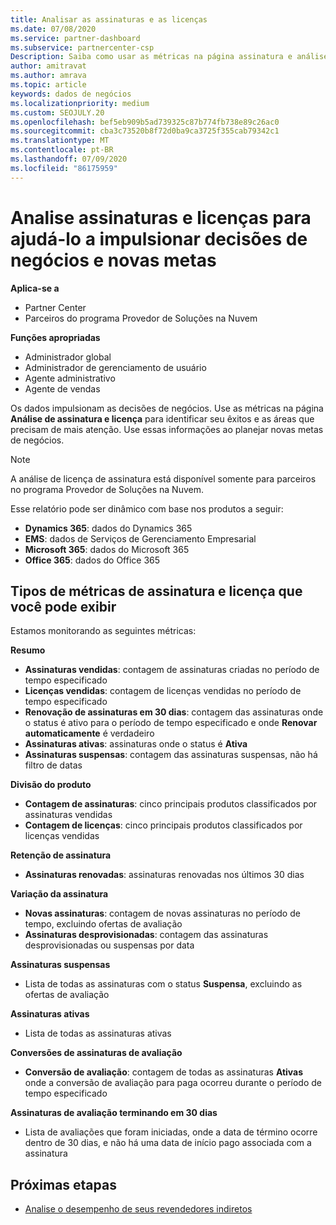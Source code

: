 ```yaml
---
title: Analisar as assinaturas e as licenças
ms.date: 07/08/2020
ms.service: partner-dashboard
ms.subservice: partnercenter-csp
Description: Saiba como usar as métricas na página assinatura e análise de licença para identificar seus sucessos e áreas que precisam de mais atenção.
author: amitravat
ms.author: amrava
ms.topic: article
keywords: dados de negócios
ms.localizationpriority: medium
ms.custom: SEOJULY.20
ms.openlocfilehash: bef5eb909b5ad739325c87b774fb738e89c26ac0
ms.sourcegitcommit: cba3c73520b8f72d0ba9ca3725f355cab79342c1
ms.translationtype: MT
ms.contentlocale: pt-BR
ms.lasthandoff: 07/09/2020
ms.locfileid: "86175959"
---
```

# <a name="analyze-subscriptions-and-licenses-to-help-you-drive-business-decisions-and-new-goals"></a>Analise assinaturas e licenças para ajudá-lo a impulsionar decisões de negócios e novas metas

**Aplica-se a**

- Partner Center
- Parceiros do programa Provedor de Soluções na Nuvem

**Funções apropriadas**

- Administrador global
- Administrador de gerenciamento de usuário
- Agente administrativo
- Agente de vendas

Os dados impulsionam as decisões de negócios. Use as métricas na página **Análise de assinatura e licença** para identificar seu êxitos e as áreas que precisam de mais atenção. Use essas informações ao planejar novas metas de negócios.

> [!NOTE]
> A análise de licença de assinatura está disponível somente para parceiros no programa Provedor de Soluções na Nuvem.


Esse relatório pode ser dinâmico com base nos produtos a seguir:

 - **Dynamics 365**: dados do Dynamics 365  
 - **EMS**: dados de Serviços de Gerenciamento Empresarial  
 - **Microsoft 365**: dados do Microsoft 365  
 - **Office 365**: dados do Office 365  


## <a name="types-of-subscription-and-license-metrics-you-can-view"></a>Tipos de métricas de assinatura e licença que você pode exibir

Estamos monitorando as seguintes métricas:

**Resumo**  
 - **Assinaturas vendidas**: contagem de assinaturas criadas no período de tempo especificado  
 - **Licenças vendidas**: contagem de licenças vendidas no período de tempo especificado   
 - **Renovação de assinaturas em 30 dias**: contagem das assinaturas onde o status é ativo para o período de tempo especificado e onde **Renovar automaticamente** é verdadeiro
 - **Assinaturas ativas**: assinaturas onde o status é **Ativa**  
 - **Assinaturas suspensas**: contagem das assinaturas suspensas, não há filtro de datas  

**Divisão do produto**  
 - **Contagem de assinaturas**: cinco principais produtos classificados por assinaturas vendidas  
 - **Contagem de licenças**: cinco principais produtos classificados por licenças vendidas

**Retenção de assinatura**
 - **Assinaturas renovadas**: assinaturas renovadas nos últimos 30 dias  

**Variação da assinatura**  
 - **Novas assinaturas**: contagem de novas assinaturas no período de tempo, excluindo ofertas de avaliação  
 - **Assinaturas desprovisionadas**: contagem das assinaturas desprovisionadas ou suspensas por data  

**Assinaturas suspensas**  
 - Lista de todas as assinaturas com o status **Suspensa**, excluindo as ofertas de avaliação  
  
**Assinaturas ativas**
 - Lista de todas as assinaturas ativas  

**Conversões de assinaturas de avaliação**  
 - **Conversão de avaliação**: contagem de todas as assinaturas **Ativas** onde a conversão de avaliação para paga ocorreu durante o período de tempo especificado  

**Assinaturas de avaliação terminando em 30 dias**  
 - Lista de avaliações que foram iniciadas, onde a data de término ocorre dentro de 30 dias, e não há uma data de início pago associada com a assinatura  

## <a name="next-steps"></a>Próximas etapas

- [Analise o desempenho de seus revendedores indiretos](analyze-indirect-resellers.md)